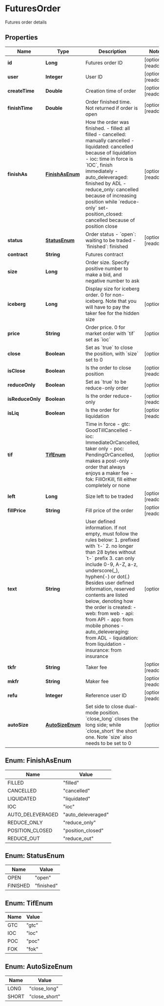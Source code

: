 
# FuturesOrder

Futures order details

## Properties

Name | Type | Description | Notes
------------ | ------------- | ------------- | -------------
**id** | **Long** | Futures order ID |  [optional] [readonly]
**user** | **Integer** | User ID |  [optional] [readonly]
**createTime** | **Double** | Creation time of order |  [optional] [readonly]
**finishTime** | **Double** | Order finished time. Not returned if order is open |  [optional] [readonly]
**finishAs** | [**FinishAsEnum**](#FinishAsEnum) | How the order was finished.  - filled: all filled - cancelled: manually cancelled - liquidated: cancelled because of liquidation - ioc: time in force is &#x60;IOC&#x60;, finish immediately - auto_deleveraged: finished by ADL - reduce_only: cancelled because of increasing position while &#x60;reduce-only&#x60; set- position_closed: cancelled because of position close  |  [optional] [readonly]
**status** | [**StatusEnum**](#StatusEnum) | Order status  - &#x60;open&#x60;: waiting to be traded - &#x60;finished&#x60;: finished |  [optional] [readonly]
**contract** | **String** | Futures contract | 
**size** | **Long** | Order size. Specify positive number to make a bid, and negative number to ask | 
**iceberg** | **Long** | Display size for iceberg order. 0 for non-iceberg. Note that you will have to pay the taker fee for the hidden size |  [optional]
**price** | **String** | Order price. 0 for market order with &#x60;tif&#x60; set as &#x60;ioc&#x60; |  [optional]
**close** | **Boolean** | Set as &#x60;true&#x60; to close the position, with &#x60;size&#x60; set to 0 |  [optional]
**isClose** | **Boolean** | Is the order to close position |  [optional] [readonly]
**reduceOnly** | **Boolean** | Set as &#x60;true&#x60; to be reduce-only order |  [optional]
**isReduceOnly** | **Boolean** | Is the order reduce-only |  [optional] [readonly]
**isLiq** | **Boolean** | Is the order for liquidation |  [optional] [readonly]
**tif** | [**TifEnum**](#TifEnum) | Time in force  - gtc: GoodTillCancelled - ioc: ImmediateOrCancelled, taker only - poc: PendingOrCancelled, makes a post-only order that always enjoys a maker fee - fok: FillOrKill, fill either completely or none |  [optional]
**left** | **Long** | Size left to be traded |  [optional] [readonly]
**fillPrice** | **String** | Fill price of the order |  [optional] [readonly]
**text** | **String** | User defined information. If not empty, must follow the rules below:  1. prefixed with &#x60;t-&#x60; 2. no longer than 28 bytes without &#x60;t-&#x60; prefix 3. can only include 0-9, A-Z, a-z, underscore(_), hyphen(-) or dot(.) Besides user defined information, reserved contents are listed below, denoting how the order is created:  - web: from web - api: from API - app: from mobile phones - auto_deleveraging: from ADL - liquidation: from liquidation - insurance: from insurance  |  [optional]
**tkfr** | **String** | Taker fee |  [optional] [readonly]
**mkfr** | **String** | Maker fee |  [optional] [readonly]
**refu** | **Integer** | Reference user ID |  [optional] [readonly]
**autoSize** | [**AutoSizeEnum**](#AutoSizeEnum) | Set side to close dual-mode position. &#x60;close_long&#x60; closes the long side; while &#x60;close_short&#x60; the short one. Note &#x60;size&#x60; also needs to be set to 0 |  [optional]

## Enum: FinishAsEnum

Name | Value
---- | -----
FILLED | &quot;filled&quot;
CANCELLED | &quot;cancelled&quot;
LIQUIDATED | &quot;liquidated&quot;
IOC | &quot;ioc&quot;
AUTO_DELEVERAGED | &quot;auto_deleveraged&quot;
REDUCE_ONLY | &quot;reduce_only&quot;
POSITION_CLOSED | &quot;position_closed&quot;
REDUCE_OUT | &quot;reduce_out&quot;

## Enum: StatusEnum

Name | Value
---- | -----
OPEN | &quot;open&quot;
FINISHED | &quot;finished&quot;

## Enum: TifEnum

Name | Value
---- | -----
GTC | &quot;gtc&quot;
IOC | &quot;ioc&quot;
POC | &quot;poc&quot;
FOK | &quot;fok&quot;

## Enum: AutoSizeEnum

Name | Value
---- | -----
LONG | &quot;close_long&quot;
SHORT | &quot;close_short&quot;

